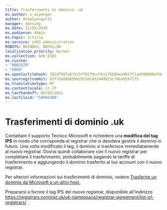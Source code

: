 ```yaml
---
title: Trasferimenti di dominio .uk
ms.author: v-aiyengar
author: AshaIyengar21
manager: dansimp
ms.date: 12/05/2020
ms.audience: Admin
ms.topic: article
ms.service: o365-administration
ROBOTS: NOINDEX, NOFOLLOW
localization_priority: Normal
ms.collection: Adm_O365
ms.custom:
- "9002570"
- "6969"
ms.openlocfilehash: 782d79d7a67515ff02f9cef61176b9bea9017f1ad490090e748a10005c3c8bf3
ms.sourcegitcommit: b5f7da89a650d2915dc652449623c78be6247175
ms.translationtype: MT
ms.contentlocale: it-IT
ms.lasthandoff: 08/05/2021
ms.locfileid: "54092308"
---
```

# <a name="uk-domain-transfers"></a>Trasferimenti di dominio .uk

Contattare il supporto Tecnico Microsoft e richiedere una **modifica del tag IPS** in modo che corrisponda al registrar che si desidera gestire il dominio in futuro. Una volta modificato il tag, il dominio si trasferisce immediatamente al nuovo registrar. Dovrai quindi collaborare con il nuovo registrar per completare il trasferimento, probabilmente pagando le tariffe di trasferimento e aggiungendo il dominio trasferito al tuo account con il nuovo registrar.

Per ulteriori informazioni sui trasferimenti di dominio, vedere [Trasferire un dominio da Microsoft a un altro host.](https://docs.microsoft.com/microsoft-365/admin/get-help-with-domains/transfer-a-domain-from-microsoft-to-another-host?view=o365-worldwide)

Prepararsi a fornire il tag IPS del nuovo registrar, disponibile all'indirizzo https://registrars.nominet.uk/uk-namespace/registrar-agreement/list-of-registrars/ .
